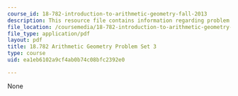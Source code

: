 ```yaml
---
course_id: 18-782-introduction-to-arithmetic-geometry-fall-2013
description: This resource file contains information regarding problem set 3.
file_location: /coursemedia/18-782-introduction-to-arithmetic-geometry-fall-2013/ea1eb6102a9cf4ab0b74c08bfc2392e0_MIT18_782F13_pset3.pdf
file_type: application/pdf
layout: pdf
title: 18.782 Arithmetic Geometry Problem Set 3
type: course
uid: ea1eb6102a9cf4ab0b74c08bfc2392e0

---
```

None